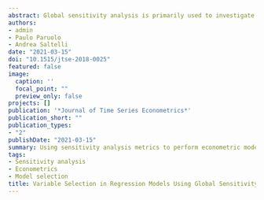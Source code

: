 ```yaml
---
abstract: Global sensitivity analysis is primarily used to investigate the effects of uncertainties in the input variables of physical models on the model output. This work investigates the use of global sensitivity analysis tools in the context of variable selection in regression models. Specifically, a global sensitivity measure is applied to a criterion of model fit, hence defining a ranking of regressors by importance; a testing sequence based on the ‘Pantula-principle’ is then applied to the corresponding nested submodels, obtaining a novel model-selection method. The approach is demonstrated on a growth regression case study, and on a number of simulation experiments, and it is found competitive with existing approaches to variable selection.
authors:
- admin
- Paulo Paruolo
- Andrea Saltelli
date: "2021-03-15"
doi: "10.1515/jtse-2018-0025"
featured: false
image:
  caption: ''
  focal_point: ""
  preview_only: false
projects: []
publication: '*Journal of Time Series Econometrics*'
publication_short: ""
publication_types:
- "2"
publishDate: "2021-03-15"
summary: Using sensitivity analysis metrics to perform econometric model selection.
tags:
- Sensitivity analysis
- Econometrics
- Model selection
title: Variable Selection in Regression Models Using Global Sensitivity Analysis
---
```

